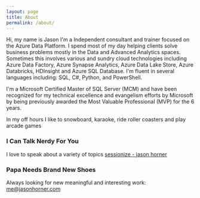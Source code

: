 ```yaml
---
layout: page
title: About
permalink: /about/
---
```


Hi, my name is Jason I'm a Independent consultant and trainer focused on the Azure Data Platform. I spend most of my day helping clients solve business problems mostly in the Data and Advanced Analytics spaces. Sometimes this involves various and sundry cloud technologies including Azure Data Factory, Azure Synapse Analytics, Azure Data Lake Store, Azure Databricks, HDInsight and Azure SQL Database. I'm fluent in several languages including: SQL, C#, Python, and PowerShell.

I'm a Microsoft Certified Master of SQL Server (MCM) and have been recognized for my technical excellence and evangelism efforts by Microsoft by being previously awarded the Most Valuable Professional (MVP) for the 6 years.

In my off hours I like to snowboard, karaoke, ride roller coasters and play arcade games

### I Can Talk Nerdy For You
I love to speak about a variety of topics 
[sessionize - jason horner](https://sessionize.com/jason-horner/)

<script type="text/javascript" src="https://sessionize.com/api/speaker/sessions/8cfab663-b768-4828-9ff5-89f8ecf47a09/0x0x3fb393x"></script>

### Papa Needs Brand New Shoes
Always looking for new meaningful and interesting work: 
[me@jasonhorner.com](mailto:me@jasonhorner.com)
